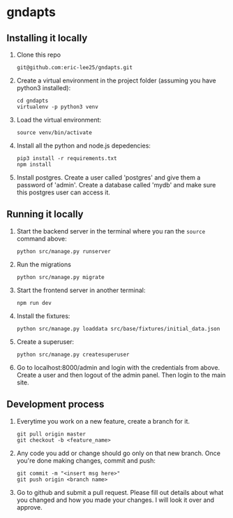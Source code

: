 # gndapts

## Installing it locally

1. Clone this repo

   ```
   git@github.com:eric-lee25/gndapts.git
   ```

2. Create a virtual environment in the project folder (assuming you have python3 installed):
   ```
   cd gndapts
   virtualenv -p python3 venv
   ```

3. Load the virtual environment:
   ```
   source venv/bin/activate
   ```
   
4. Install all the python and node.js depedencies:

    ```
    pip3 install -r requirements.txt
    npm install
    ```

5. Install postgres. Create a user called 'postgres' and give them a password of 'admin'. Create a database called 'mydb' and make sure this postgres user can access it.
    
## Running it locally

1. Start the backend server in the terminal where you ran the `source` command above:

    ```
    python src/manage.py runserver 
    ```
   
2. Run the migrations

    ```
    python src/manage.py migrate
    ```
    
3. Start the frontend server in another terminal:

    ```
    npm run dev
    ```
    
4. Install the fixtures:

    ```
    python src/manage.py loaddata src/base/fixtures/initial_data.json
    ```

5. Create a superuser:

    ```
    python src/manage.py createsuperuser
    ```
    
6. Go to localhost:8000/admin and login with the credentials from above. Create a user and then logout of the admin panel. Then login to the main site.

## Development process

1. Everytime you work on a new feature, create a branch for it. 

    ```
    git pull origin master
    git checkout -b <feature_name>
    ```

2. Any code you add or change should go only on that new branch. Once you're done making changes, commit and push:

    ```
    git commit -m "<insert msg here>"
    git push origin <branch name>
    ```
    
3. Go to github and submit a pull request. Please fill out details about what you changed and how you made your changes. I will look it over and approve.
